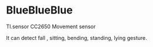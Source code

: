 # BlueBlueBlue
TI.sensor CC2650 Movement sensor

It can detect fall , sitting, bending, standing, lying gesture.
